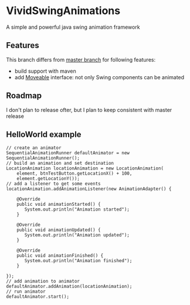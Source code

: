 # VividSwingAnimations

A simple and powerful java swing animation framework

## Features

This branch differs from [master branch](https://github.com/anormal81/VividSwingAnimations) for following features:

* build support with maven
* add [Moveable](src/main/java/de/anormalmedia/vividswinganimations/api/Moveable.java) interface: not only Swing components can be animated

## Roadmap

I don't plan to release ofter, but I plan to keep consistent with master release

## HelloWorld example


    // create an animator
 	SequentialAnimationRunner defaultAnimator = new SequentialAnimationRunner();
 	// build an animation and set destination
	LocationAnimation locationAnimation = new LocationAnimation(
		element, btnTestButton.getLocationX() + 100,
		element.getLocationY());
	// add a listener to get some events
	locationAnimation.addAnimationListener(new AnimationAdapter() {

	    @Override
	    public void animationStarted() {
		   System.out.println("Animation started");
	    }

	    @Override
	    public void animationUpdated() {
		   System.out.println("Animation updated");
	    }

	    @Override
	    public void animationFinished() {
		   System.out.println("Animation finished");
	    }

	});
    // add animation to animator
	defaultAnimator.addAnimation(locationAnimation);
    // run animator
	defaultAnimator.start();


